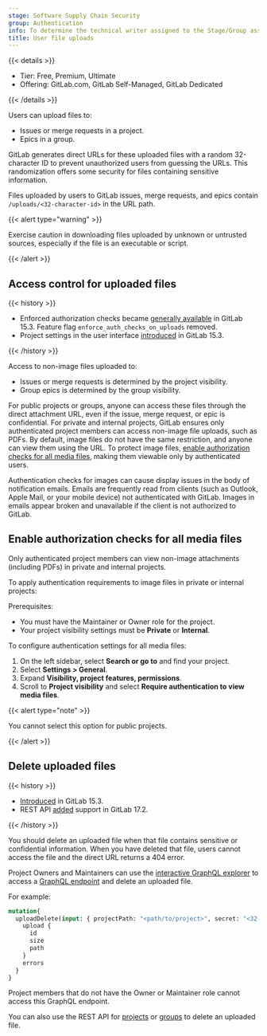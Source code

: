 ```yaml
---
stage: Software Supply Chain Security
group: Authentication
info: To determine the technical writer assigned to the Stage/Group associated with this page, see https://handbook.gitlab.com/handbook/product/ux/technical-writing/#assignments
title: User file uploads
---
```


{{< details >}}

- Tier: Free, Premium, Ultimate
- Offering: GitLab.com, GitLab Self-Managed, GitLab Dedicated

{{< /details >}}

Users can upload files to:

- Issues or merge requests in a project.
- Epics in a group.

GitLab generates direct URLs for these uploaded files with a random 32-character ID to prevent unauthorized users from guessing the URLs. This randomization offers some security for files containing sensitive information.

Files uploaded by users to GitLab issues, merge requests, and epics contain `/uploads/<32-character-id>` in the URL path.

{{< alert type="warning" >}}

Exercise caution in downloading files uploaded by unknown or untrusted sources, especially if the file is an executable or script.

{{< /alert >}}

## Access control for uploaded files

{{< history >}}

- Enforced authorization checks became [generally available](https://gitlab.com/gitlab-org/gitlab/-/issues/352291) in GitLab 15.3. Feature flag `enforce_auth_checks_on_uploads` removed.
- Project settings in the user interface [introduced](https://gitlab.com/gitlab-org/gitlab/-/merge_requests/88567) in GitLab 15.3.

{{< /history >}}

Access to non-image files uploaded to:

- Issues or merge requests is determined by the project visibility.
- Group epics is determined by the group visibility.

For public projects or groups, anyone can access these files through the direct attachment URL, even if the issue, merge request, or epic is confidential.
For private and internal projects, GitLab ensures only authenticated project members can access non-image file uploads, such as PDFs.
By default, image files do not have the same restriction, and anyone can view them using the URL. To protect image files, [enable authorization checks for all media files](#enable-authorization-checks-for-all-media-files), making them viewable only by authenticated users.

Authentication checks for images can cause display issues in the body of notification emails.
Emails are frequently read from clients (such as Outlook, Apple Mail, or your mobile device)
not authenticated with GitLab. Images in emails appear broken and unavailable if
the client is not authorized to GitLab.

## Enable authorization checks for all media files

Only authenticated project members can view non-image attachments (including PDFs) in private and internal projects.

To apply authentication requirements to image files in private or internal projects:

Prerequisites:

- You must have the Maintainer or Owner role for the project.
- Your project visibility settings must be **Private** or **Internal**.

To configure authentication settings for all media files:

1. On the left sidebar, select **Search or go to** and find your project.
1. Select **Settings > General**.
1. Expand **Visibility, project features, permissions**.
1. Scroll to **Project visibility** and select **Require authentication to view media files**.

{{< alert type="note" >}}

You cannot select this option for public projects.

{{< /alert >}}

## Delete uploaded files

{{< history >}}

- [Introduced](https://gitlab.com/gitlab-org/gitlab/-/merge_requests/92791) in GitLab 15.3.
- REST API [added](https://gitlab.com/gitlab-org/gitlab/-/merge_requests/157066) support in GitLab 17.2.

{{< /history >}}

You should delete an uploaded file when that file contains sensitive or confidential information. When you have deleted that file, users cannot access the file and the direct URL returns a 404 error.

Project Owners and Maintainers can use the [interactive GraphQL explorer](../api/graphql/_index.md#interactive-graphql-explorer) to access a [GraphQL endpoint](../api/graphql/reference/_index.md#mutationuploaddelete) and delete an uploaded file.

For example:

```graphql
mutation{
  uploadDelete(input: { projectPath: "<path/to/project>", secret: "<32-character-id>" , filename: "<filename>" }) {
    upload {
      id
      size
      path
    }
    errors
  }
}
```

Project members that do not have the Owner or Maintainer role cannot access this GraphQL endpoint.

You can also use the REST API for [projects](../api/project_markdown_uploads.md#delete-an-uploaded-file-by-secret-and-filename) or [groups](../api/group_markdown_uploads.md#delete-an-uploaded-file-by-secret-and-filename) to delete an uploaded file.

<!-- ## Troubleshooting

Include any troubleshooting steps that you can foresee. If you know beforehand what issues
one might have when setting this up, or when something is changed, or on upgrading, it's
important to describe those, too. Think of things that may go wrong and include them here.
This is important to minimize requests for support, and to avoid doc comments with
questions that you know someone might ask.

Each scenario can be a third-level heading, for example `### Getting error message X`.
If you have none to add when creating a doc, leave this section in place
but commented out to help encourage others to add to it in the future. -->
